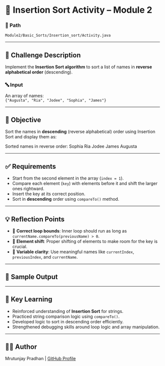 # 🧮 Insertion Sort Activity – Module 2

### 📂 Path
`Module2/Basic_Sorts/Insertion_sort/Activity.java`

---

## 📘 Challenge Description

Implement the **Insertion Sort algorithm** to sort a list of names in **reverse alphabetical order** (descending).

### 🔤 Input
An array of names:  
`{"Augusta", "Ria", "Jodee", "Sophia", "James"}`

---

## 🎯 Objective

Sort the names in **descending** (reverse alphabetical) order using Insertion Sort and display them as:

Sorted names in reverse order: Sophia Ria Jodee James Augusta

---

## ✅ Requirements

- Start from the second element in the array (`index = 1`).
- Compare each element (`key`) with elements before it and shift the larger ones rightward.
- Insert the key at its correct position.
- Sort in **descending** order using `compareTo()` method.

---

## 💡 Reflection Points

- 🔁 **Correct loop bounds**: Inner loop should run as long as `currentName.compareTo(previousName) > 0`.
- 🧱 **Element shift**: Proper shifting of elements to make room for the key is crucial.
- 🧠 **Variable clarity**: Use meaningful names like `currentIndex`, `previousIndex`, and `currentName`.

---

## 📌 Sample Output


---

## 🧠 Key Learning

- Reinforced understanding of **Insertion Sort** for strings.
- Practiced string comparison logic using `compareTo()`.
- Developed logic to sort in descending order efficiently.
- Strengthened debugging skills around loop logic and array manipulation.

---

## 👨‍💻 Author

Mrutunjay Pradhan | [GitHub Profile](https://github.com/MrutunjayPradhan)

